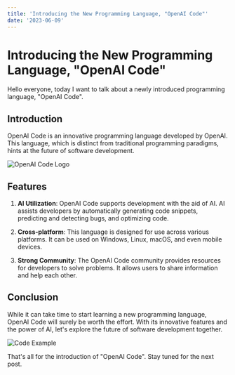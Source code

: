 ```yaml
---
title: 'Introducing the New Programming Language, "OpenAI Code"'
date: '2023-06-09'
---
```


# Introducing the New Programming Language, "OpenAI Code"

Hello everyone, today I want to talk about a newly introduced programming language, "OpenAI Code".

## Introduction

OpenAI Code is an innovative programming language developed by OpenAI. This language, which is distinct from traditional programming paradigms, hints at the future of software development.

![OpenAI Code Logo](/images/openAI-image.jpg)

## Features

1. **AI Utilization**: OpenAI Code supports development with the aid of AI. AI assists developers by automatically generating code snippets, predicting and detecting bugs, and optimizing code.

2. **Cross-platform**: This language is designed for use across various platforms. It can be used on Windows, Linux, macOS, and even mobile devices.

3. **Strong Community**: The OpenAI Code community provides resources for developers to solve problems. It allows users to share information and help each other.

## Conclusion

While it can take time to start learning a new programming language, OpenAI Code will surely be worth the effort. With its innovative features and the power of AI, let's explore the future of software development together.

![Code Example](https://example.com/openaicodesample.png)

That's all for the introduction of "OpenAI Code". Stay tuned for the next post.
